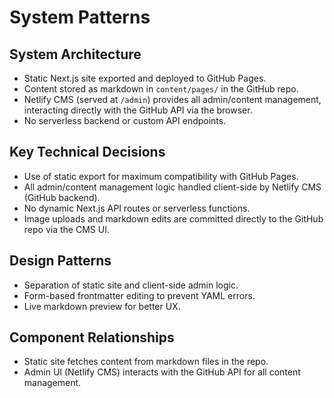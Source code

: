 # System Patterns

## System Architecture

- Static Next.js site exported and deployed to GitHub Pages.
- Content stored as markdown in `content/pages/` in the GitHub repo.
- Netlify CMS (served at `/admin`) provides all admin/content management, interacting directly with the GitHub API via the browser.
- No serverless backend or custom API endpoints.

## Key Technical Decisions

- Use of static export for maximum compatibility with GitHub Pages.
- All admin/content management logic handled client-side by Netlify CMS (GitHub backend).
- No dynamic Next.js API routes or serverless functions.
- Image uploads and markdown edits are committed directly to the GitHub repo via the CMS UI.

## Design Patterns

- Separation of static site and client-side admin logic.
- Form-based frontmatter editing to prevent YAML errors.
- Live markdown preview for better UX.

## Component Relationships

- Static site fetches content from markdown files in the repo.
- Admin UI (Netlify CMS) interacts with the GitHub API for all content management.
